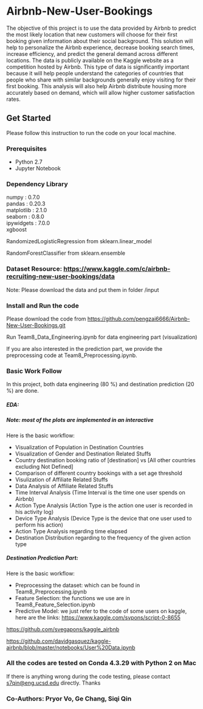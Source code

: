 # Airbnb-New-User-Bookings 
The objective of this project is to use the data provided by Airbnb to predict the most likely location that new customers will choose for their first booking given information about their social background. This solution will help to personalize the Airbnb experience, decrease booking search times, increase efficiency, and predict the general demand across different locations. The data is publicly available on the Kaggle website as a competition hosted by Airbnb. This type of data is significantly important because it will help people understand the categories of countries that people who share with similar backgrounds generally enjoy visiting for their first booking. This analysis will also help Airbnb distribute housing more accurately based on demand, which will allow higher customer satisfaction rates. 

## Get Started
Please follow this instruction to run the code on your local machine.

### Prerequisites
* Python 2.7
* Jupyter Notebook

### Dependency Library
numpy : 0.7.0       
pandas : 0.20.3  
matplotlib : 2.1.0        
seaborn : 0.8.0         
ipywidgets : 7.0.0            
xgboost 

RandomizedLogisticRegression from sklearn.linear_model

RandomForestClassifier from sklearn.ensemble

### Dataset Resource: https://www.kaggle.com/c/airbnb-recruiting-new-user-bookings/data
Note: Please download the data and put them in folder /input

### Install and Run the code
Please download the code from https://github.com/pengzai6666/Airbnb-New-User-Bookings.git

Run Team8_Data_Engineering.ipynb for data engineering part (visualization)

If you are also interested in the prediction part, we provide the preprocessing code at Team8_Preprocessing.ipynb.


### Basic Work Follow
In this project, both data engineering (80 %) and destination prediction (20 %) are done.

##### EDA: 
##### Note: most of the plots are implemented in an interactive 

Here is the basic workflow:
- Visualization of Population in Destination Countries
- Visualization of Gender and Destination Related Stuffs
- Country destination booking ratio of [destination] vs [All other countries excluding Not Defined]
- Comparison of different country bookings with a set age threshold
- Visulization of Affiliate Related Stuffs
- Data Analysis of Affiliate Related Stuffs
- Time Interval Analysis (Time Interval is the time one user spends on Airbnb)
- Action Type Analysis (Action Type is the action one user is recorded in his activity log)
- Device Type Analysis (Device Type is the device that one user used to perform his action)
- Action Type Analysis regarding time elapsed
- Destination Distribution regarding to the frequency of the given action type

##### Destination Prediction Part:

Here is the basic workflow:
- Preprocessing the dataset: which can be found in Team8_Preprocessing.ipynb
- Feature Selection: the functions we use are in Team8_Feature_Selection.ipynb
- Predictive Model: we just refer to the code of some users on kaggle, here are the links:
https://www.kaggle.com/svpons/script-0-8655

https://github.com/svegapons/kaggle_airbnb

https://github.com/davidgasquez/kaggle-airbnb/blob/master/notebooks/User%20Data.ipynb


### All the codes are tested on Conda 4.3.29 with Python 2 on Mac

If there is anything wrong during the code testing, please contact s7qin@eng.ucsd.edu directly. Thanks

### Co-Authors: Pryor Vo, Ge Chang, Siqi Qin


